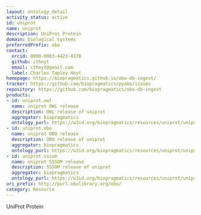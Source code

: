 ```yaml
---
layout: ontology_detail
activity_status: active
id: uniprot
name: uniprot
description: UniProt Protein
domain: biological systems
preferredPrefix: obo
contact:
  orcid: 0000-0003-4423-4370
  github: cthoyt
  email: cthoyt@gmail.com
  label: Charles Tapley Hoyt
homepage: https://biopragmatics.github.io/obo-db-ingest/
tracker: https://github.com/biopragmatics/pyobo/issues
repository: https://github.com/biopragmatics/obo-db-ingest
products:
- id: uniprot.owl
  name: uniprot OWL release
  description: OWL release of uniprot
  aggregator: biopragmatics
  ontology_purl: https://w3id.org/biopragmatics/resources/uniprot/uniprot.owl
- id: uniprot.obo
  name: uniprot OBO release
  description: OBO release of uniprot
  aggregator: biopragmatics
  ontology_purl: https://w3id.org/biopragmatics/resources/uniprot/uniprot.obo
- id: uniprot.sssom
  name: uniprot SSSOM release
  description: SSSOM release of uniprot
  aggregator: biopragmatics
  ontology_purl: https://w3id.org/biopragmatics/resources/uniprot/uniprot.sssom
uri_prefix: http://purl.obolibrary.org/obo/
category: Resource
---
```


UniProt Protein
